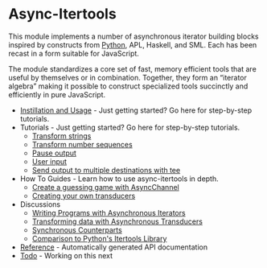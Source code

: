 # Async-Itertools

This module implements a number of asynchronous iterator building blocks inspired by constructs from [Python](https://docs.python.org/3/library/itertools.html), APL, Haskell, and SML. Each has been recast in a form suitable for JavaScript.

The module standardizes a core set of fast, memory efficient tools that are useful by themselves or in combination. Together, they form an “iterator algebra” making it possible to construct specialized tools succinctly and efficiently in pure JavaScript.

- [Instillation and Usage](./installation-usage.md) - Just getting started? Go here for step-by-step tutorials.
- Tutorials - Just getting started? Go here for step-by-step tutorials.
  - [Transform strings](./tutorial/strings.md)
  - [Transform number sequences](./tutorial/numbers.md)
  - [Pause output](./tutorial/pause.md)
  - [User input](./tutorial/input.md)
  - [Send output to multiple destinations with tee](./tutorial/tee.md)
- How To Guides - Learn how to use async-itertools in depth.
  - [Create a guessing game with AsyncChannel](./how-to/guessing-game.md)
  - [Creating your own transducers](./how-to/creating-your-own-transducers.md)
- Discussions
  - [Writing Programs with Asynchronous Iterators](./discussion/writing-programs.md)
  - [Transforming data with Asynchronous Transducers](./discussion/transforming-data.md)
  - [Synchronous Counterparts](./discussion/synchronous-counterparts.md)
  - [Comparison to Python's Itertools Library](./discussion/python-itertools.md)
- [Reference](./reference.md) - Automatically generated API documentation
- [Todo](./todo.md) - Working on this next
